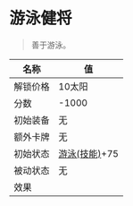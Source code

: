 # 游泳健将  
> 善于游泳。  
  
名称  |  值  
----  |  ----  
解锁价格  |  10太阳  
分数  |  -1000  
初始装备  |  无  
额外卡牌  |  无  
初始状态  |  [游泳(技能)](Skill_Swimming.md)+75  
被动状态  |  无  
效果  |    


<script>document.title="游泳健将 - 卡牌生存百科 Card Survival Wiki";</script>